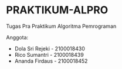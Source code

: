 # PRAKTIKUM-ALPRO
Tugas Pra Praktikum Algoritma Pemrograman

Anggota:
+ Dola Sri Rejeki - 2100018430
+ Rico Sumantri - 2100018439
+ Ananda Firdaus - 2100018452
